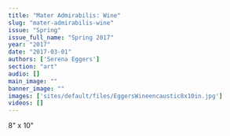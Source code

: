 ```yaml
---
title: "Mater Admirabilis: Wine"
slug: "mater-admirabilis-wine"
issue: "Spring"
issue_full_name: "Spring 2017"
year: "2017"
date: "2017-03-01"
authors: ['Serena Eggers']
section: "art"
audio: []
main_image: ""
banner_image: ""
images: ['sites/default/files/EggersWineencaustic8x10in.jpg']
videos: []
---
```

8" x 10"

